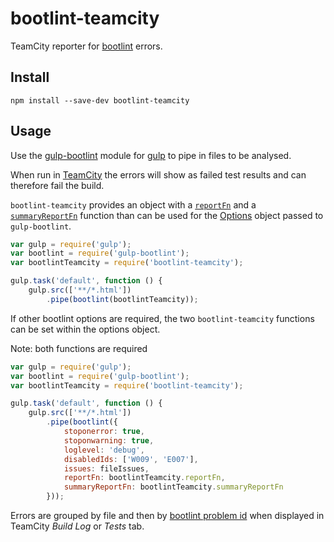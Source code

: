 bootlint-teamcity
=================


TeamCity reporter for [bootlint](https://github.com/twbs/bootlint) errors.

## Install

```shell
npm install --save-dev bootlint-teamcity
```

## Usage

Use the [gulp-bootlint](https://www.npmjs.com/package/gulp-bootlint) module
for [gulp](https://www.npmjs.com/package/gulp) to pipe in files to be analysed.

When run in [TeamCity](https://www.jetbrains.com/teamcity/) the errors will
show as failed test results and can therefore fail the build. 

`bootlint-teamcity` provides an object with a [`reportFn`](https://github.com/tschortsch/gulp-bootlint#optionsreportfn)
and a [`summaryReportFn`](https://github.com/tschortsch/gulp-bootlint#optionssummaryreportfn) function than can be used for the 
[Options](https://github.com/tschortsch/gulp-bootlint#options) object passed to `gulp-bootlint`.

```js
var gulp = require('gulp');
var bootlint = require('gulp-bootlint');
var bootlintTeamcity = require('bootlint-teamcity');

gulp.task('default', function () {
    gulp.src(['**/*.html'])
        .pipe(bootlint(bootlintTeamcity));
```

If other bootlint options are required, the two `bootlint-teamcity` functions can be set within the options object.

Note: both functions are required

```js
var gulp = require('gulp');
var bootlint = require('gulp-bootlint');
var bootlintTeamcity = require('bootlint-teamcity');

gulp.task('default', function () {
    gulp.src(['**/*.html'])
        .pipe(bootlint({
            stoponerror: true,
            stoponwarning: true,
            loglevel: 'debug',
            disabledIds: ['W009', 'E007'],
            issues: fileIssues,
            reportFn: bootlintTeamcity.reportFn,
            summaryReportFn: bootlintTeamcity.summaryReportFn
        }));
```

Errors are grouped by file and then by [bootlint problem id](https://github.com/twbs/bootlint/wiki)
when displayed in TeamCity *Build Log* or *Tests* tab.
